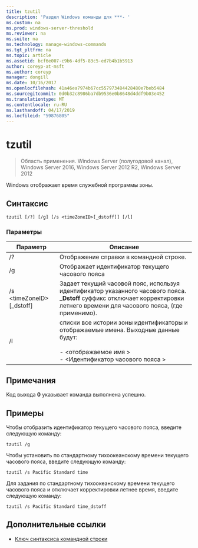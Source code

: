 ```yaml
---
title: tzutil
description: 'Раздел Windows команды для ***- '
ms.custom: na
ms.prod: windows-server-threshold
ms.reviewer: na
ms.suite: na
ms.technology: manage-windows-commands
ms.tgt_pltfrm: na
ms.topic: article
ms.assetid: bcf6e007-c9b6-4df5-83c5-ed7b4b1b5913
author: coreyp-at-msft
ms.author: coreyp
manager: dongill
ms.date: 10/16/2017
ms.openlocfilehash: 41a46ea7974b67cc557973484428480e7beb5484
ms.sourcegitcommit: 0d0b32c8986ba7db9536e0b8648d4ddf9b03e452
ms.translationtype: MT
ms.contentlocale: ru-RU
ms.lasthandoff: 04/17/2019
ms.locfileid: "59876805"
---
```

# <a name="tzutil"></a>tzutil

>Область применения. Windows Server (полугодовой канал), Windows Server 2016, Windows Server 2012 R2, Windows Server 2012

Windows отображает время служебной программы зоны. 
## <a name="syntax"></a>Синтаксис
```
tzutil [/?] [/g] [/s <timeZoneID>[_dstoff]] [/l]
```
### <a name="parameters"></a>Параметры
|Параметр|Описание|
|-------|--------|
|/?|Отображение справки в командной строке.|
|/g|Отображает идентификатор текущего часового пояса|
|/s \<timeZoneID>[_dstoff]|Задает текущий часовой пояс, используя идентификатор указанного часового пояса. **_Dstoff** суффикс отключает корректировки летнего времени для часового пояса, (где применимо).|
|/l|списки все истории зоны идентификаторы и отображаемые имена. Выходные данные будут:<br /><br />-   \<отображаемое имя ><br />-   \<Идентификатор часового пояса >|

## <a name="remarks"></a>Примечания
Код выхода **0** указывает команда выполнена успешно.

## <a name="BKMK_Examples"></a>Примеры
Чтобы отобразить идентификатор текущего часового пояса, введите следующую команду:
```
tzutil /g
```
Чтобы установить по стандартному тихоокеанскому времени текущего часового пояса, введите следующую команду:
```
tzutil /s Pacific Standard time
```
Для задания по стандартному тихоокеанскому времени текущего часового пояса и отключает корректировки летнее время, введите следующую команду:
```
tzutil /s Pacific Standard time_dstoff
```
## <a name="additional-references"></a>Дополнительные ссылки
-   [Ключ синтаксиса командной строки](command-line-syntax-key.md)

